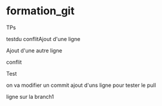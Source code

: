 # formation_git
TPs

testdu conflitAjout d'une ligne

Ajout d'une autre ligne

conflit


Test

on va modifier un commit
ajout d'uns ligne pour tester le pull

ligne sur la branch1
